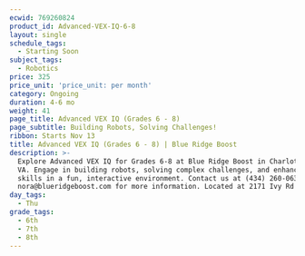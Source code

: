 ```yaml
---
ecwid: 769260824
product_id: Advanced-VEX-IQ-6-8
layout: single
schedule_tags:
  - Starting Soon
subject_tags:
  - Robotics
price: 325
price_unit: 'price_unit: per month'
category: Ongoing
duration: 4-6 mo
weight: 41
page_title: Advanced VEX IQ (Grades 6 - 8)
page_subtitle: Building Robots, Solving Challenges!
ribbon: Starts Nov 13
title: Advanced VEX IQ (Grades 6 - 8) | Blue Ridge Boost
description: >-
  Explore Advanced VEX IQ for Grades 6-8 at Blue Ridge Boost in Charlottesville,
  VA. Engage in building robots, solving complex challenges, and enhancing STEM
  skills in a fun, interactive environment. Contact us at (434) 260-0636 or
  nora@blueridgeboost.com for more information. Located at 2171 Ivy Rd
day_tags:
  - Thu
grade_tags:
  - 6th
  - 7th
  - 8th
---
```


